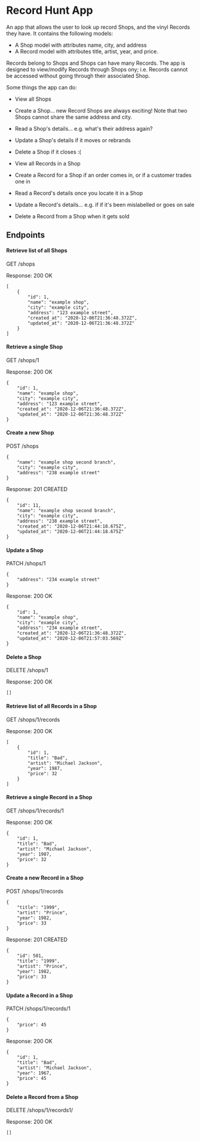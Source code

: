 # Record Hunt App

An app that allows the user to look up record Shops, and the vinyl Records they have. It contains the following models:

- A Shop model with attributes name, city, and address
- A Record model with attributes title, artist, year, and price.

Records belong to Shops and Shops can have many Records. The app is designed to view/modify Records through Shops ony; i.e. Records cannot be accessed without going through their associated Shop.

Some things the app can do: 

- View all Shops
- Create a Shop... new Record Shops are always exciting! Note that two Shops cannot share the same address and city.
- Read a Shop's details... e.g. what's their address again?
- Update a Shop's details if it moves or rebrands
- Delete a Shop if it closes :(

- View all Records in a Shop
- Create a Record for a Shop if an order comes in, or if a customer trades one in
- Read a Record's details once you locate it in a Shop
- Update a Record's details... e.g. if if it's been mislabelled or goes on sale
- Delete a Record from a Shop when it gets sold


## Endpoints

#### Retrieve list of all Shops
GET /shops

Response:
200 OK
```
[
    {
        "id": 1,
        "name": "example shop",
        "city": "example city",
        "address": "123 example street",
        "created_at": "2020-12-06T21:36:48.372Z",
        "updated_at": "2020-12-06T21:36:48.372Z"
    }
]
```

#### Retrieve a single Shop
GET /shops/1

Response:
200 OK
```
{
    "id": 1,
    "name": "example shop",
    "city": "example city",
    "address": "123 example street",
    "created_at": "2020-12-06T21:36:48.372Z",
    "updated_at": "2020-12-06T21:36:48.372Z"
}
```

#### Create a new Shop
POST /shops
```
{
    "name": "example shop second branch",
    "city": "example city",
    "address": "238 example street"
}
```
Response:
201 CREATED
```
{
    "id": 11,
    "name": "example shop second branch",
    "city": "example city",
    "address": "238 example street",
    "created_at": "2020-12-06T21:44:18.675Z",
    "updated_at": "2020-12-06T21:44:18.675Z"
}
```

#### Update a Shop
PATCH /shops/1
```
{
    "address": "234 example street"
}
```
Response:
200 OK
```
{
    "id": 1,
    "name": "example shop",
    "city": "example city",
    "address": "234 example street",
    "created_at": "2020-12-06T21:36:48.372Z",
    "updated_at": "2020-12-06T21:57:03.569Z"
}
```

#### Delete a Shop
DELETE /shops/1

Response:
200 OK
```
[]
```


#### Retrieve list of all Records in a Shop
GET /shops/1/records

Response:
200 OK
```
[
    {
        "id": 1,
        "title": "Bad",
        "artist": "Michael Jackson",
        "year": 1987,
        "price": 32
    }
]
```

#### Retrieve a single Record in a Shop
GET /shops/1/records/1

Response:
200 OK
```
{
    "id": 1,
    "title": "Bad",
    "artist": "Michael Jackson",
    "year": 1987,
    "price": 32
}
```

#### Create a new Record in a Shop
POST /shops/1/records
```
{
    "title": "1999",
    "artist": "Prince",
    "year": 1982,
    "price": 33
}
```
Response:
201 CREATED
```
{
    "id": 501,
    "title": "1999",
    "artist": "Prince",
    "year": 1982,
    "price": 33
}
```

#### Update a Record in a Shop
PATCH /shops/1/records/1
```
{
    "price": 45
}
```
Response:
200 OK
```
{
    "id": 1,
    "title": "Bad",
    "artist": "Michael Jackson",
    "year": 1967,
    "price": 45
}
```

#### Delete a Record from a Shop
DELETE /shops/1/records1/

Response:
200 OK
```
[]
```

